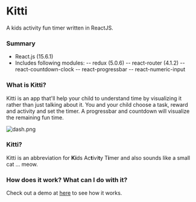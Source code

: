 # Kitti
A kids activity fun timer written in ReactJS.

### Summary

* React.js (15.6.1)
* Includes following modules:
-- redux (5.0.6)
-- react-router (4.1.2)
-- react-countdown-clock
-- react-progressbar
-- react-numeric-input

### What is Kitti?

Kitti is an app that'll help your child to understand time by visualizing it rather than just talking about it. You and your child choose a task, reward and activity and set the timer. A progressbar and countdown will visualize the remaining fun time.

![dash.png](https://s26.postimg.org/6bfj2zrp5/dash.png)

### Kitti?

Kitti is an abbreviation for **Ki**ds Ac**t**ivi**t**y T**i**mer and also sounds like a small cat ... meow.

### How does it work? What can I do with it?

Check out a demo at [here](#) to see how it works.

